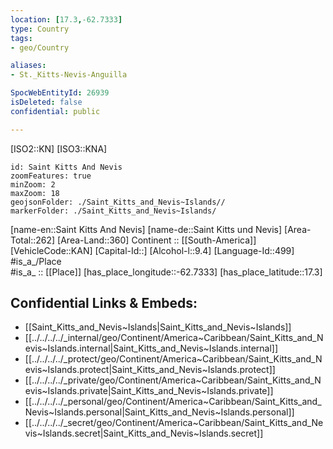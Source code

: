 ```yaml
---
location: [17.3,-62.7333] 
type: Country
tags:
- geo/Country

aliases:
- St._Kitts-Nevis-Anguilla

SpocWebEntityId: 26939
isDeleted: false
confidential: public

---
```

[ISO2::KN] 
[ISO3::KNA] 

```leaflet
id: Saint Kitts And Nevis
zoomFeatures: true 
minZoom: 2 
maxZoom: 18
geojsonFolder: ./Saint_Kitts_and_Nevis~Islands//
markerFolder: ./Saint_Kitts_and_Nevis~Islands/
```

[name-en::Saint Kitts And Nevis] 
[name-de::Saint Kitts und Nevis] 
[Area-Total::262] 
[Area-Land::360] 
Continent :: [[South-America]]  
[VehicleCode::KAN] 
[Capital-Id::] 
[Alcohol-l::9.4] 
[Language-Id::499] 
#is_a_/Place  
#is_a_ :: [[Place]] 
[has_place_longitude::-62.7333] 
[has_place_latitude::17.3] 



## Confidential Links & Embeds: 
- [[Saint_Kitts_and_Nevis~Islands|Saint_Kitts_and_Nevis~Islands]] 
- [[../../../../_internal/geo/Continent/America~Caribbean/Saint_Kitts_and_Nevis~Islands.internal|Saint_Kitts_and_Nevis~Islands.internal]] 
- [[../../../../_protect/geo/Continent/America~Caribbean/Saint_Kitts_and_Nevis~Islands.protect|Saint_Kitts_and_Nevis~Islands.protect]] 
- [[../../../../_private/geo/Continent/America~Caribbean/Saint_Kitts_and_Nevis~Islands.private|Saint_Kitts_and_Nevis~Islands.private]] 
- [[../../../../_personal/geo/Continent/America~Caribbean/Saint_Kitts_and_Nevis~Islands.personal|Saint_Kitts_and_Nevis~Islands.personal]] 
- [[../../../../_secret/geo/Continent/America~Caribbean/Saint_Kitts_and_Nevis~Islands.secret|Saint_Kitts_and_Nevis~Islands.secret]] 
